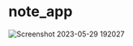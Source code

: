 # note_app

![Screenshot 2023-05-29 192027](https://github.com/mok7tar-22/note_app/assets/93128332/50caa732-bacc-4dbb-a264-ba60e136f7ac)
